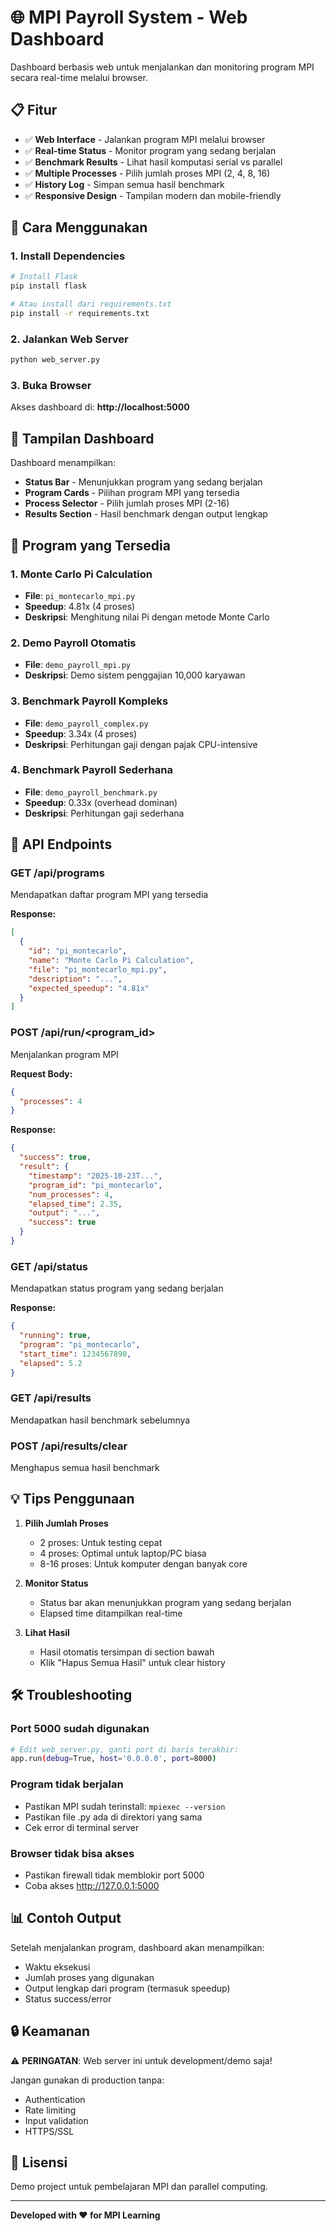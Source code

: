 # 🌐 MPI Payroll System - Web Dashboard

Dashboard berbasis web untuk menjalankan dan monitoring program MPI secara real-time melalui browser.

## 📋 Fitur

- ✅ **Web Interface** - Jalankan program MPI melalui browser
- ✅ **Real-time Status** - Monitor program yang sedang berjalan
- ✅ **Benchmark Results** - Lihat hasil komputasi serial vs parallel
- ✅ **Multiple Processes** - Pilih jumlah proses MPI (2, 4, 8, 16)
- ✅ **History Log** - Simpan semua hasil benchmark
- ✅ **Responsive Design** - Tampilan modern dan mobile-friendly

## 🚀 Cara Menggunakan

### 1. Install Dependencies

```bash
# Install Flask
pip install flask

# Atau install dari requirements.txt
pip install -r requirements.txt
```

### 2. Jalankan Web Server

```bash
python web_server.py
```

### 3. Buka Browser

Akses dashboard di: **http://localhost:5000**

## 📱 Tampilan Dashboard

Dashboard menampilkan:
- **Status Bar** - Menunjukkan program yang sedang berjalan
- **Program Cards** - Pilihan program MPI yang tersedia
- **Process Selector** - Pilih jumlah proses MPI (2-16)
- **Results Section** - Hasil benchmark dengan output lengkap

## 🎯 Program yang Tersedia

### 1. Monte Carlo Pi Calculation
- **File**: `pi_montecarlo_mpi.py`
- **Speedup**: 4.81x (4 proses)
- **Deskripsi**: Menghitung nilai Pi dengan metode Monte Carlo

### 2. Demo Payroll Otomatis
- **File**: `demo_payroll_mpi.py`
- **Deskripsi**: Demo sistem penggajian 10,000 karyawan

### 3. Benchmark Payroll Kompleks
- **File**: `demo_payroll_complex.py`
- **Speedup**: 3.34x (4 proses)
- **Deskripsi**: Perhitungan gaji dengan pajak CPU-intensive

### 4. Benchmark Payroll Sederhana
- **File**: `demo_payroll_benchmark.py`
- **Speedup**: 0.33x (overhead dominan)
- **Deskripsi**: Perhitungan gaji sederhana

## 🔌 API Endpoints

### GET /api/programs
Mendapatkan daftar program MPI yang tersedia

**Response:**
```json
[
  {
    "id": "pi_montecarlo",
    "name": "Monte Carlo Pi Calculation",
    "file": "pi_montecarlo_mpi.py",
    "description": "...",
    "expected_speedup": "4.81x"
  }
]
```

### POST /api/run/<program_id>
Menjalankan program MPI

**Request Body:**
```json
{
  "processes": 4
}
```

**Response:**
```json
{
  "success": true,
  "result": {
    "timestamp": "2025-10-23T...",
    "program_id": "pi_montecarlo",
    "num_processes": 4,
    "elapsed_time": 2.35,
    "output": "...",
    "success": true
  }
}
```

### GET /api/status
Mendapatkan status program yang sedang berjalan

**Response:**
```json
{
  "running": true,
  "program": "pi_montecarlo",
  "start_time": 1234567890,
  "elapsed": 5.2
}
```

### GET /api/results
Mendapatkan hasil benchmark sebelumnya

### POST /api/results/clear
Menghapus semua hasil benchmark

## 💡 Tips Penggunaan

1. **Pilih Jumlah Proses**
   - 2 proses: Untuk testing cepat
   - 4 proses: Optimal untuk laptop/PC biasa
   - 8-16 proses: Untuk komputer dengan banyak core

2. **Monitor Status**
   - Status bar akan menunjukkan program yang sedang berjalan
   - Elapsed time ditampilkan real-time

3. **Lihat Hasil**
   - Hasil otomatis tersimpan di section bawah
   - Klik "Hapus Semua Hasil" untuk clear history

## 🛠️ Troubleshooting

### Port 5000 sudah digunakan
```bash
# Edit web_server.py, ganti port di baris terakhir:
app.run(debug=True, host='0.0.0.0', port=8000)
```

### Program tidak berjalan
- Pastikan MPI sudah terinstall: `mpiexec --version`
- Pastikan file .py ada di direktori yang sama
- Cek error di terminal server

### Browser tidak bisa akses
- Pastikan firewall tidak memblokir port 5000
- Coba akses http://127.0.0.1:5000

## 📊 Contoh Output

Setelah menjalankan program, dashboard akan menampilkan:
- Waktu eksekusi
- Jumlah proses yang digunakan
- Output lengkap dari program (termasuk speedup)
- Status success/error

## 🔒 Keamanan

⚠️ **PERINGATAN**: Web server ini untuk development/demo saja!

Jangan gunakan di production tanpa:
- Authentication
- Rate limiting
- Input validation
- HTTPS/SSL

## 📝 Lisensi

Demo project untuk pembelajaran MPI dan parallel computing.

---

**Developed with ❤️ for MPI Learning**

